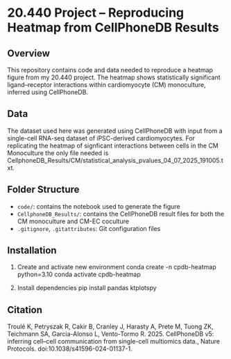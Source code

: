 # 20.440 Project – Reproducing Heatmap from CellPhoneDB Results

## Overview
This repository contains code and data needed to reproduce a heatmap figure from my 20.440 project. The heatmap shows statistically significant ligand–receptor interactions within cardiomyocyte (CM) monoculture, inferred using CellPhoneDB.

## Data
The dataset used here was generated using CellPhoneDB with input from a single-cell RNA-seq dataset of iPSC-derived cardiomyocytes. For replicating the heatmap of signficant interactions between cells in the CM Monoculture the only file needed is CellphoneDB_Results/CM/statistical_analysis_pvalues_04_07_2025_191005.txt.

## Folder Structure
- `code/`: contains the notebook used to generate the figure
- `CellphoneDB_Results/`: contains the CellPhoneDB result files for both the CM monoculture and CM-EC coculture
- `.gitignore`, `.gitattributes`: Git configuration files

## Installation
1. Create and activate new environment
conda create -n cpdb-heatmap python=3.10
conda activate cpdb-heatmap

2. Install dependencies
pip install pandas ktplotspy

## Citation
Troulé K, Petryszak R, Cakir B, Cranley J, Harasty A, Prete M, Tuong ZK, Teichmann SA, Garcia-Alonso L, Vento-Tormo R. 2025. CellPhoneDB v5: inferring cell–cell communication from single-cell multiomics data., Nature Protocols. doi:10.1038/s41596-024-01137-1.
